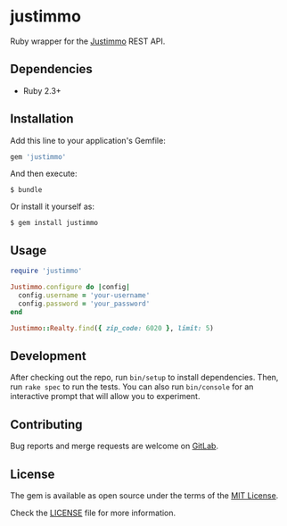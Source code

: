 # justimmo

Ruby wrapper for the [Justimmo](http://www.justimmo.at) REST API.

## Dependencies

* Ruby 2.3+

## Installation

Add this line to your application's Gemfile:

```ruby
gem 'justimmo'
```

And then execute:

    $ bundle

Or install it yourself as:

    $ gem install justimmo

## Usage

```ruby
require 'justimmo'

Justimmo.configure do |config|
  config.username = 'your-username'
  config.password = 'your_password'
end

Justimmo::Realty.find({ zip_code: 6020 }, limit: 5)
```

## Development

After checking out the repo, run `bin/setup` to install dependencies.
Then, run `rake spec` to run the tests.
You can also run `bin/console` for an interactive prompt that will allow you to experiment.

## Contributing

Bug reports and merge requests are welcome on
[GitLab](https://github.com/valeth/justimmo-ruby).


## License

The gem is available as open source under the terms of the [MIT License](http://opensource.org/licenses/MIT).

Check the [LICENSE](LICENSE) file for more information.
